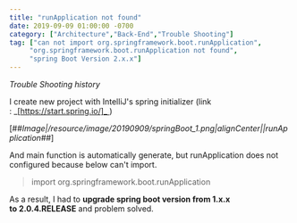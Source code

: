 ```yaml
---
title: "runApplication not found"
date: 2019-09-09 01:00:00 -0700
category: ["Architecture","Back-End","Trouble Shooting"]
tag: ["can not import org.springframework.boot.runApplication",
     "org.springframework.boot.runApplication not found",
     "spring Boot Version 2.x.x"]
---
```


_Trouble Shooting history_

I create new project with IntelliJ's spring initializer (link : _[https://start.spring.io/]_ )

[##_Image|/resource/image/20190909/springBoot_1.png|alignCenter||runApplication_##]

And main function is automatically generate, but runApplication does not configured because below can't import.

> import org.springframework.boot.runApplication

As a result, I had to **upgrade spring boot version from 1.x.x to 2.0.4.RELEASE** and problem solved.

[https://start.spring.io/]: https://start.spring.io/